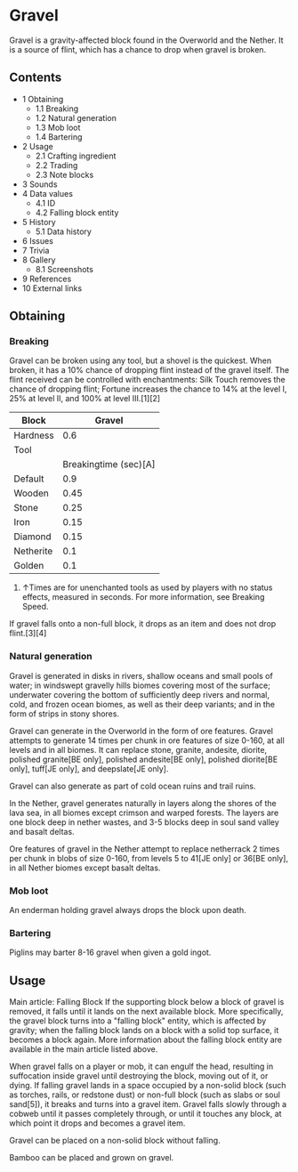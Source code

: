 # Gravel
Gravel is a gravity-affected block found in the Overworld and the Nether. It is a source of flint, which has a chance to drop when gravel is broken.

## Contents
- 1 Obtaining
	- 1.1 Breaking
	- 1.2 Natural generation
	- 1.3 Mob loot
	- 1.4 Bartering
- 2 Usage
	- 2.1 Crafting ingredient
	- 2.2 Trading
	- 2.3 Note blocks
- 3 Sounds
- 4 Data values
	- 4.1 ID
	- 4.2 Falling block entity
- 5 History
	- 5.1 Data history
- 6 Issues
- 7 Trivia
- 8 Gallery
	- 8.1 Screenshots
- 9 References
- 10 External links

## Obtaining
### Breaking
Gravel can be broken using any tool, but a shovel is the quickest. When broken, it has a 10% chance of dropping flint instead of the gravel itself. The flint received can be controlled with enchantments: Silk Touch removes the chance of dropping flint; Fortune increases the chance to 14% at the level I, 25% at level II, and 100% at level III.[1][2]

| Block     | Gravel                |
|-----------|-----------------------|
| Hardness  | 0.6                   |
| Tool      |                       |
|           | Breakingtime (sec)[A] |
| Default   | 0.9                   |
| Wooden    | 0.45                  |
| Stone     | 0.25                  |
| Iron      | 0.15                  |
| Diamond   | 0.15                  |
| Netherite | 0.1                   |
| Golden    | 0.1                   |

1. ↑Times are for unenchanted tools as used by players with no status effects, measured in seconds. For more information, see Breaking Speed.

If gravel falls onto a non-full block, it drops as an item and does not drop flint.[3][4]

### Natural generation
Gravel is generated in disks in rivers, shallow oceans and small pools of water; in windswept gravelly hills biomes covering most of the surface; underwater covering the bottom of sufficiently deep rivers and normal, cold, and frozen ocean biomes, as well as their deep variants; and in the form of strips in stony shores.

Gravel can generate in the Overworld in the form of ore features. Gravel attempts to generate 14 times per chunk in ore features of size 0-160, at all levels and in all biomes. It can replace stone, granite, andesite, diorite, polished granite‌[BE  only], polished andesite‌[BE  only], polished diorite‌[BE  only], tuff‌[JE  only], and deepslate‌[JE  only].

Gravel can also generate as part of cold ocean ruins and trail ruins.

In the Nether, gravel generates naturally in layers along the shores of the lava sea, in all biomes except crimson and warped forests. The layers are one block deep in nether wastes, and 3-5 blocks deep in soul sand valley and basalt deltas.

Ore features of gravel in the Nether attempt to replace netherrack 2 times per chunk in blobs of size 0-160, from levels 5 to 41‌[JE  only] or 36‌[BE  only], in all Nether biomes except basalt deltas.


### Mob loot
An enderman holding gravel always drops the block upon death.

### Bartering
Piglins may barter 8-16 gravel when given a gold ingot.

## Usage
Main article: Falling Block
If the supporting block below a block of gravel is removed, it falls until it lands on the next available block. More specifically, the gravel block turns into a "falling block" entity, which is affected by gravity; when the falling block lands on a block with a solid top surface, it becomes a block again. More information about the falling block entity are available in the main article listed above.

When gravel falls on a player or mob, it can engulf the head, resulting in suffocation inside gravel until destroying the block, moving out of it, or dying. If falling gravel lands in a space occupied by a non-solid block (such as torches, rails, or redstone dust) or non-full block (such as slabs or soul sand[5]), it breaks and turns into a gravel item. Gravel falls slowly through a cobweb until it passes completely through, or until it touches any block, at which point it drops and becomes a gravel item.

Gravel can be placed on a non-solid block without falling.

Bamboo can be placed and grown on gravel.

